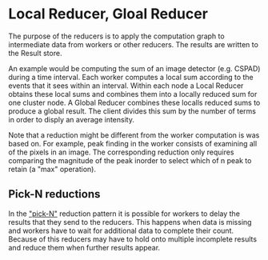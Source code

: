 # Local Reducer, Gloal Reducer 


The purpose of the reducers is to apply the computation graph to intermediate data from workers or other reducers.
The results are written to the Result store.

An example would be computing the sum of an image detector (e.g. CSPAD) during a time interval.
Each worker computes a local sum according to the events that it sees within an interval.
Within each node a Local Reducer obtains these local sums and combines them into a locally reduced sum for one cluster node.
A Global Reducer combines these localls reduced sums to produce a global result.
The client divides this sum by the number of terms in order to disply an average intensity.

Note that a reduction might be different from the worker computation is was based on.
For example, peak finding in the worker consists of examining all of the pixels in an image.
The corresponding reduction only requires comparing the magnitude of the peak inorder to select which of n peak to retain (a "max" operation).

## Pick-N reductions

In the ["pick-N"](worker.md) reduction pattern it is possible for workers to delay the results that they send to the reducers.
This happens when data is missing and workers have to wait for additional data to complete their count.
Because of this reducers may have to hold onto multiple incomplete results and reduce them when further results appear.
